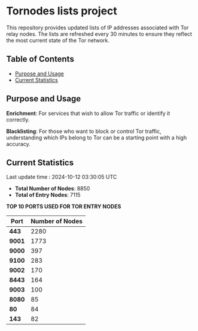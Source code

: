 # Tornodes lists project

This repository provides updated lists of IP addresses associated with Tor relay nodes. The lists are refreshed every 30 minutes to ensure they reflect the most current state of the Tor network.

## Table of Contents

- [Purpose and Usage](#purpose-and-usage)
- [Current Statistics](#current-statistics)


## Purpose and Usage

**Enrichment**: For services that wish to allow Tor traffic or identify it correctly.

**Blacklisting**: For those who want to block or control Tor traffic, understanding which IPs belong to Tor can be a starting point with a high accuracy.

## Current Statistics

Last update time : 2024-10-12 03:30:05 UTC

- **Total Number of Nodes**: 8850
- **Total of Entry Nodes**: 7115

**TOP 10 PORTS USED FOR TOR ENTRY NODES**

| **Port** | **Number of Nodes** |
|------|-----------------|
| **443**   | 2280  |
| **9001**   | 1773  |
| **9000**   | 397  |
| **9100**   | 283  |
| **9002**   | 170  |
| **8443**   | 164  |
| **9003**   | 100  |
| **8080**   | 85  |
| **80**   | 84  |
| **143**   | 82  |

